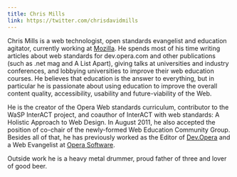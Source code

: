 ```yaml
---
title: Chris Mills
link: https://twitter.com/chrisdavidmills
---
```


Chris Mills is a web technologist, open standards evangelist and education agitator, currently working at [Mozilla](http://www.mozilla.org). He spends most of his time writing articles about web standards for dev.opera.com and other publications (such as .net mag and A List Apart), giving talks at universities and industry conferences, and lobbying universities to improve their web education courses. He believes that education is the answer to everything, but in particular he is passionate about using education to improve the overall content quality, accessibility, usability and future-viability of the Web.

He is the creator of the Opera Web standards curriculum, contributor to the WaSP InterACT project, and coauthor of InterACT with web standards: A Holistic Approach to Web Design. In August 2011, he also accepted the position of co-chair of the newly-formed Web Education Community Group. Besides all of that, he has previously worked as the Editor of [Dev.Opera](https://dev.opera.com) and a Web Evangelist at [Opera Software](http://www.opera.com).

Outside work he is a heavy metal drummer, proud father of three and lover of good beer.